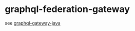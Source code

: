 # graphql-federation-gateway

see [graphql-gateway-java](https://github.com/graph-quilt/graphql-gateway-java)
